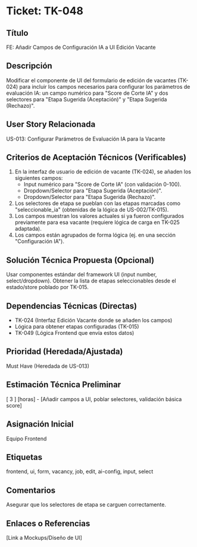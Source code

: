 # Ticket: TK-048

## Título
FE: Añadir Campos de Configuración IA a UI Edición Vacante

## Descripción
Modificar el componente de UI del formulario de edición de vacantes (TK-024) para incluir los campos necesarios para configurar los parámetros de evaluación IA: un campo numérico para "Score de Corte IA" y dos selectores para "Etapa Sugerida (Aceptación)" y "Etapa Sugerida (Rechazo)".

## User Story Relacionada
US-013: Configurar Parámetros de Evaluación IA para la Vacante

## Criterios de Aceptación Técnicos (Verificables)
1.  En la interfaz de usuario de edición de vacante (TK-024), se añaden los siguientes campos:
    * Input numérico para "Score de Corte IA" (con validación 0-100).
    * Dropdown/Selector para "Etapa Sugerida (Aceptación)".
    * Dropdown/Selector para "Etapa Sugerida (Rechazo)".
2.  Los selectores de etapa se pueblan con las etapas marcadas como "seleccionable_ia" (obtenidas de la lógica de US-002/TK-015).
3.  Los campos muestran los valores actuales si ya fueron configurados previamente para esa vacante (requiere lógica de carga en TK-025 adaptada).
4.  Los campos están agrupados de forma lógica (ej. en una sección "Configuración IA").

## Solución Técnica Propuesta (Opcional)
Usar componentes estándar del framework UI (input number, select/dropdown). Obtener la lista de etapas seleccionables desde el estado/store poblado por TK-015.

## Dependencias Técnicas (Directas)
* TK-024 (Interfaz Edición Vacante donde se añaden los campos)
* Lógica para obtener etapas configuradas (TK-015)
* TK-049 (Lógica Frontend que envía estos datos)

## Prioridad (Heredada/Ajustada)
Must Have (Heredada de US-013)

## Estimación Técnica Preliminar
[ 3 ] [horas] - [Añadir campos a UI, poblar selectores, validación básica score]

## Asignación Inicial
Equipo Frontend

## Etiquetas
frontend, ui, form, vacancy, job, edit, ai-config, input, select

## Comentarios
Asegurar que los selectores de etapa se carguen correctamente.

## Enlaces o Referencias
[Link a Mockups/Diseño de UI]